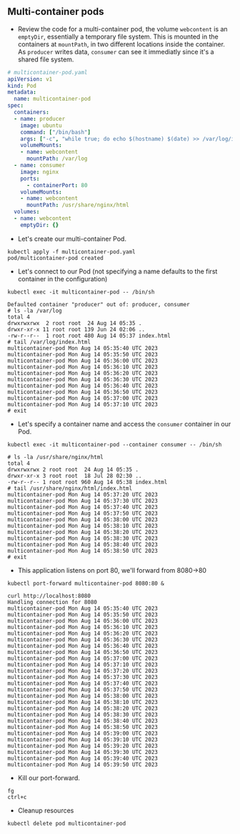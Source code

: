 ## Multi-container pods

- Review the code for a multi-container pod, the volume `webcontent` is an `emptyDir`, essentially a temporary file system.
This is mounted in the containers at `mountPath`, in two different locations inside the container.
As `producer` writes data, `consumer` can see it immediatly since it's a shared file system.

```yaml
# multicontainer-pod.yaml
apiVersion: v1
kind: Pod
metadata:
  name: multicontainer-pod
spec:
  containers:
  - name: producer
    image: ubuntu
    command: ["/bin/bash"]
    args: ["-c", "while true; do echo $(hostname) $(date) >> /var/log/index.html; sleep 10; done"]
    volumeMounts:
    - name: webcontent
      mountPath: /var/log
  - name: consumer
    image: nginx
    ports:
      - containerPort: 80
    volumeMounts:
    - name: webcontent
      mountPath: /usr/share/nginx/html
  volumes:
  - name: webcontent 
    emptyDir: {}
```

- Let's create our multi-container Pod.
```
kubectl apply -f multicontainer-pod.yaml
pod/multicontainer-pod created
```

- Let's connect to our Pod (not specifying a name defaults to the first container in the configuration)
```
kubectl exec -it multicontainer-pod -- /bin/sh

Defaulted container "producer" out of: producer, consumer
# ls -la /var/log
total 4
drwxrwxrwx  2 root root  24 Aug 14 05:35 .
drwxr-xr-x 11 root root 139 Jun 24 02:06 ..
-rw-r--r--  1 root root 480 Aug 14 05:37 index.html
# tail /var/log/index.html
multicontainer-pod Mon Aug 14 05:35:40 UTC 2023
multicontainer-pod Mon Aug 14 05:35:50 UTC 2023
multicontainer-pod Mon Aug 14 05:36:00 UTC 2023
multicontainer-pod Mon Aug 14 05:36:10 UTC 2023
multicontainer-pod Mon Aug 14 05:36:20 UTC 2023
multicontainer-pod Mon Aug 14 05:36:30 UTC 2023
multicontainer-pod Mon Aug 14 05:36:40 UTC 2023
multicontainer-pod Mon Aug 14 05:36:50 UTC 2023
multicontainer-pod Mon Aug 14 05:37:00 UTC 2023
multicontainer-pod Mon Aug 14 05:37:10 UTC 2023
# exit
```

- Let's specify a container name and access the `consumer` container in our Pod.
```
kubectl exec -it multicontainer-pod --container consumer -- /bin/sh

# ls -la /usr/share/nginx/html
total 4
drwxrwxrwx 2 root root  24 Aug 14 05:35 .
drwxr-xr-x 3 root root  18 Jul 28 02:30 ..
-rw-r--r-- 1 root root 960 Aug 14 05:38 index.html
# tail /usr/share/nginx/html/index.html
multicontainer-pod Mon Aug 14 05:37:20 UTC 2023
multicontainer-pod Mon Aug 14 05:37:30 UTC 2023
multicontainer-pod Mon Aug 14 05:37:40 UTC 2023
multicontainer-pod Mon Aug 14 05:37:50 UTC 2023
multicontainer-pod Mon Aug 14 05:38:00 UTC 2023
multicontainer-pod Mon Aug 14 05:38:10 UTC 2023
multicontainer-pod Mon Aug 14 05:38:20 UTC 2023
multicontainer-pod Mon Aug 14 05:38:30 UTC 2023
multicontainer-pod Mon Aug 14 05:38:40 UTC 2023
multicontainer-pod Mon Aug 14 05:38:50 UTC 2023
# exit
```

- This application listens on port 80, we'll forward from 8080->80
```
kubectl port-forward multicontainer-pod 8080:80 &

curl http://localhost:8080
Handling connection for 8080
multicontainer-pod Mon Aug 14 05:35:40 UTC 2023
multicontainer-pod Mon Aug 14 05:35:50 UTC 2023
multicontainer-pod Mon Aug 14 05:36:00 UTC 2023
multicontainer-pod Mon Aug 14 05:36:10 UTC 2023
multicontainer-pod Mon Aug 14 05:36:20 UTC 2023
multicontainer-pod Mon Aug 14 05:36:30 UTC 2023
multicontainer-pod Mon Aug 14 05:36:40 UTC 2023
multicontainer-pod Mon Aug 14 05:36:50 UTC 2023
multicontainer-pod Mon Aug 14 05:37:00 UTC 2023
multicontainer-pod Mon Aug 14 05:37:10 UTC 2023
multicontainer-pod Mon Aug 14 05:37:20 UTC 2023
multicontainer-pod Mon Aug 14 05:37:30 UTC 2023
multicontainer-pod Mon Aug 14 05:37:40 UTC 2023
multicontainer-pod Mon Aug 14 05:37:50 UTC 2023
multicontainer-pod Mon Aug 14 05:38:00 UTC 2023
multicontainer-pod Mon Aug 14 05:38:10 UTC 2023
multicontainer-pod Mon Aug 14 05:38:20 UTC 2023
multicontainer-pod Mon Aug 14 05:38:30 UTC 2023
multicontainer-pod Mon Aug 14 05:38:40 UTC 2023
multicontainer-pod Mon Aug 14 05:38:50 UTC 2023
multicontainer-pod Mon Aug 14 05:39:00 UTC 2023
multicontainer-pod Mon Aug 14 05:39:10 UTC 2023
multicontainer-pod Mon Aug 14 05:39:20 UTC 2023
multicontainer-pod Mon Aug 14 05:39:30 UTC 2023
multicontainer-pod Mon Aug 14 05:39:40 UTC 2023
multicontainer-pod Mon Aug 14 05:39:50 UTC 2023
```

- Kill our port-forward.
```
fg
ctrl+c
```
- Cleanup resources

```
kubectl delete pod multicontainer-pod
```
